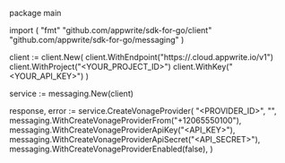 package main

import (
    "fmt"
    "github.com/appwrite/sdk-for-go/client"
    "github.com/appwrite/sdk-for-go/messaging"
)

client := client.New(
    client.WithEndpoint("https://<REGION>.cloud.appwrite.io/v1")
    client.WithProject("<YOUR_PROJECT_ID>")
    client.WithKey("<YOUR_API_KEY>")
)

service := messaging.New(client)

response, error := service.CreateVonageProvider(
    "<PROVIDER_ID>",
    "<NAME>",
    messaging.WithCreateVonageProviderFrom("+12065550100"),
    messaging.WithCreateVonageProviderApiKey("<API_KEY>"),
    messaging.WithCreateVonageProviderApiSecret("<API_SECRET>"),
    messaging.WithCreateVonageProviderEnabled(false),
)
